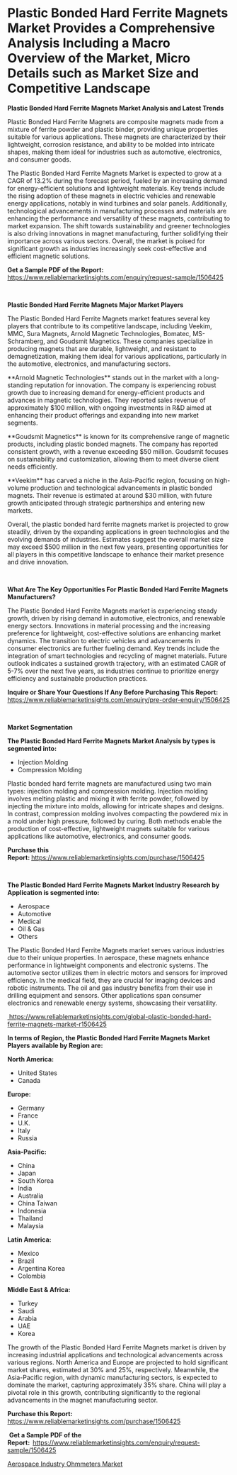 <p><h1>Plastic Bonded Hard Ferrite Magnets Market Provides a Comprehensive Analysis Including a Macro Overview of the Market, Micro Details such as Market Size and Competitive Landscape</h1></p><p><strong>Plastic Bonded Hard Ferrite Magnets Market Analysis and Latest Trends</strong></p>
<p><p>Plastic Bonded Hard Ferrite Magnets are composite magnets made from a mixture of ferrite powder and plastic binder, providing unique properties suitable for various applications. These magnets are characterized by their lightweight, corrosion resistance, and ability to be molded into intricate shapes, making them ideal for industries such as automotive, electronics, and consumer goods. </p><p>The Plastic Bonded Hard Ferrite Magnets Market is expected to grow at a CAGR of 13.2% during the forecast period, fueled by an increasing demand for energy-efficient solutions and lightweight materials. Key trends include the rising adoption of these magnets in electric vehicles and renewable energy applications, notably in wind turbines and solar panels. Additionally, technological advancements in manufacturing processes and materials are enhancing the performance and versatility of these magnets, contributing to market expansion. The shift towards sustainability and greener technologies is also driving innovations in magnet manufacturing, further solidifying their importance across various sectors. Overall, the market is poised for significant growth as industries increasingly seek cost-effective and efficient magnetic solutions.</p></p>
<p><strong>Get a Sample PDF of the Report:&nbsp;</strong> <a href="https://www.reliablemarketinsights.com/enquiry/request-sample/1506425?utm_campaign=3295&utm_medium=2&utm_source=Github&utm_content=ia&utm_term=23032025&utm_id=plastic-bonded-hard-ferrite-magnets">https://www.reliablemarketinsights.com/enquiry/request-sample/1506425</a></p>
<p>&nbsp;</p>
<p><strong>Plastic Bonded Hard Ferrite Magnets Major Market Players</strong></p>
<p><p>The Plastic Bonded Hard Ferrite Magnets market features several key players that contribute to its competitive landscape, including Veekim, MMC, Sura Magnets, Arnold Magnetic Technologies, Bomatec, MS-Schramberg, and Goudsmit Magnetics. These companies specialize in producing magnets that are durable, lightweight, and resistant to demagnetization, making them ideal for various applications, particularly in the automotive, electronics, and manufacturing sectors.</p><p>**Arnold Magnetic Technologies** stands out in the market with a long-standing reputation for innovation. The company is experiencing robust growth due to increasing demand for energy-efficient products and advances in magnetic technologies. They reported sales revenue of approximately $100 million, with ongoing investments in R&D aimed at enhancing their product offerings and expanding into new market segments.</p><p>**Goudsmit Magnetics** is known for its comprehensive range of magnetic products, including plastic bonded magnets. The company has reported consistent growth, with a revenue exceeding $50 million. Goudsmit focuses on sustainability and customization, allowing them to meet diverse client needs efficiently.</p><p>**Veekim** has carved a niche in the Asia-Pacific region, focusing on high-volume production and technological advancements in plastic bonded magnets. Their revenue is estimated at around $30 million, with future growth anticipated through strategic partnerships and entering new markets.</p><p>Overall, the plastic bonded hard ferrite magnets market is projected to grow steadily, driven by the expanding applications in green technologies and the evolving demands of industries. Estimates suggest the overall market size may exceed $500 million in the next few years, presenting opportunities for all players in this competitive landscape to enhance their market presence and drive innovation.</p></p>
<p>&nbsp;</p>
<p><strong>What Are The Key Opportunities For Plastic Bonded Hard Ferrite Magnets Manufacturers?</strong></p>
<p><p>The Plastic Bonded Hard Ferrite Magnets market is experiencing steady growth, driven by rising demand in automotive, electronics, and renewable energy sectors. Innovations in material processing and the increasing preference for lightweight, cost-effective solutions are enhancing market dynamics. The transition to electric vehicles and advancements in consumer electronics are further fueling demand. Key trends include the integration of smart technologies and recycling of magnet materials. Future outlook indicates a sustained growth trajectory, with an estimated CAGR of 5-7% over the next five years, as industries continue to prioritize energy efficiency and sustainable production practices.</p></p>
<p><strong>Inquire or Share Your Questions If Any Before Purchasing This Report:</strong> <a href="https://www.reliablemarketinsights.com/enquiry/pre-order-enquiry/1506425?utm_campaign=3295&utm_medium=2&utm_source=Github&utm_content=ia&utm_term=23032025&utm_id=plastic-bonded-hard-ferrite-magnets">https://www.reliablemarketinsights.com/enquiry/pre-order-enquiry/1506425</a></p>
<p>&nbsp;</p>
<p><strong>Market Segmentation</strong></p>
<p><strong>The Plastic Bonded Hard Ferrite Magnets Market Analysis by types is segmented into:</strong></p>
<p><ul><li>Injection Molding</li><li>Compression Molding</li></ul></p>
<p><p>Plastic bonded hard ferrite magnets are manufactured using two main types: injection molding and compression molding. Injection molding involves melting plastic and mixing it with ferrite powder, followed by injecting the mixture into molds, allowing for intricate shapes and designs. In contrast, compression molding involves compacting the powdered mix in a mold under high pressure, followed by curing. Both methods enable the production of cost-effective, lightweight magnets suitable for various applications like automotive, electronics, and consumer goods.</p></p>
<p><strong>Purchase this Report:&nbsp;</strong><a href="https://www.reliablemarketinsights.com/purchase/1506425?utm_campaign=3295&utm_medium=2&utm_source=Github&utm_content=ia&utm_term=23032025&utm_id=plastic-bonded-hard-ferrite-magnets">https://www.reliablemarketinsights.com/purchase/1506425</a></p>
<p>&nbsp;</p>
<p><strong>The Plastic Bonded Hard Ferrite Magnets Market Industry Research by Application is segmented into:</strong></p>
<p><ul><li>Aerospace</li><li>Automotive</li><li>Medical</li><li>Oil & Gas</li><li>Others</li></ul></p>
<p><p>The Plastic Bonded Hard Ferrite Magnets market serves various industries due to their unique properties. In aerospace, these magnets enhance performance in lightweight components and electronic systems. The automotive sector utilizes them in electric motors and sensors for improved efficiency. In the medical field, they are crucial for imaging devices and robotic instruments. The oil and gas industry benefits from their use in drilling equipment and sensors. Other applications span consumer electronics and renewable energy systems, showcasing their versatility.</p></p>
<p><a href="https://www.reliablemarketinsights.com/global-plastic-bonded-hard-ferrite-magnets-market-r1506425?utm_campaign=3295&utm_medium=2&utm_source=Github&utm_content=ia&utm_term=23032025&utm_id=plastic-bonded-hard-ferrite-magnets">&nbsp;https://www.reliablemarketinsights.com/global-plastic-bonded-hard-ferrite-magnets-market-r1506425</a></p>
<p><strong>In terms of Region, the Plastic Bonded Hard Ferrite Magnets Market Players available by Region are:</strong></p>
<p>
    <p> <strong> North America: </strong>
        <ul>
            <li>United States</li>
            <li>Canada</li>
        </ul>
        </p> 
    <p> <strong> Europe: </strong>
        <ul>
            <li>Germany</li>
            <li>France</li>
            <li>U.K.</li>
            <li>Italy</li>
            <li>Russia</li>
        </ul>
        </p> 
    <p> <strong> Asia-Pacific: </strong>
        <ul>
            <li>China</li>
            <li>Japan</li>
            <li>South Korea</li>
            <li>India</li>
            <li>Australia</li>
            <li>China Taiwan</li>
            <li>Indonesia</li>
            <li>Thailand</li>
            <li>Malaysia</li>
        </ul>
        </p> 
    <p> <strong> Latin America: </strong>
        <ul>
            <li>Mexico</li>
            <li>Brazil</li>
            <li>Argentina Korea</li>
            <li>Colombia</li>
        </ul>
        </p> 
    <p> <strong> Middle East & Africa: </strong>
        <ul>
            <li>Turkey</li>
            <li>Saudi</li>
            <li>Arabia</li>
            <li>UAE</li>
            <li>Korea</li>
        </ul>
    </p>
    </p>
<p><p>The growth of the Plastic Bonded Hard Ferrite Magnets market is driven by increasing industrial applications and technological advancements across various regions. North America and Europe are projected to hold significant market shares, estimated at 30% and 25%, respectively. Meanwhile, the Asia-Pacific region, with dynamic manufacturing sectors, is expected to dominate the market, capturing approximately 35% share. China will play a pivotal role in this growth, contributing significantly to the regional advancements in the magnet manufacturing sector.</p></p>
<p><strong>Purchase this Report: </strong><a href="https://www.reliablemarketinsights.com/purchase/1506425?utm_campaign=3295&utm_medium=2&utm_source=Github&utm_content=ia&utm_term=23032025&utm_id=plastic-bonded-hard-ferrite-magnets">https://www.reliablemarketinsights.com/purchase/1506425</a></p>
<p>&nbsp;<strong>Get a Sample PDF of the Report:&nbsp;&nbsp;</strong><a href="https://www.reliablemarketinsights.com/enquiry/request-sample/1506425?utm_campaign=3295&utm_medium=2&utm_source=Github&utm_content=ia&utm_term=23032025&utm_id=plastic-bonded-hard-ferrite-magnets">https://www.reliablemarketinsights.com/enquiry/request-sample/1506425</a></p>
<p><strong></strong></p>
<p><p><a href="https://github.com/cachuhashieb/Market-Research-Report-List-1/blob/main/aerospace-industry-ohmmeters-market.md?utm_campaign=3295&utm_medium=2&utm_source=Github&utm_content=ia&utm_term=23032025&utm_id=plastic-bonded-hard-ferrite-magnets">Aerospace Industry Ohmmeters Market</a></p></p>
